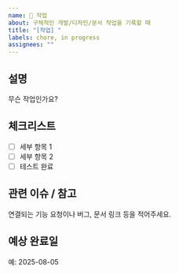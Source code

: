 ```yaml
---
name: 📌 작업
about: 구체적인 개발/디자인/문서 작업을 기록할 때
title: "[작업] "
labels: chore, in progress
assignees: ""
---
```


## 설명

무슨 작업인가요?

## 체크리스트

- [ ] 세부 항목 1
- [ ] 세부 항목 2
- [ ] 테스트 완료

## 관련 이슈 / 참고

연결되는 기능 요청이나 버그, 문서 링크 등을 적어주세요.

## 예상 완료일

예: 2025-08-05
